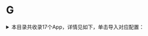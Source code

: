 # G
<details>
<summary>
本目录共收录17个App，详情见如下，单击导入对应配置：
</summary>

- [公考雷达](https://quantumult.app/x/open-app/add-resource?remote-resource=%7B%22rewrite_remote%22%3A%20%5B%22https%3A%2F%2Fraw.githubusercontent.com%2Fzirawell%2FR-Store%2Fmain%2FRule%2FQuanX%2FAdblock%2FApp%2FG%2F%E5%85%AC%E8%80%83%E9%9B%B7%E8%BE%BE%2Frewrite%2Fgongkaoleida.conf%2C%20tag%3D%E5%85%AC%E8%80%83%E9%9B%B7%E8%BE%BE%22%5D%7D)
- [冠寓](https://quantumult.app/x/open-app/add-resource?remote-resource=%7B%22rewrite_remote%22%3A%20%5B%22https%3A%2F%2Fraw.githubusercontent.com%2Fzirawell%2FR-Store%2Fmain%2FRule%2FQuanX%2FAdblock%2FApp%2FG%2F%E5%86%A0%E5%AF%93%2Frewrite%2Fguanyu.conf%2C%20tag%3D%E5%86%A0%E5%AF%93%22%5D%7D)
- [国家医保服务平台](https://quantumult.app/x/open-app/add-resource?remote-resource=%7B%22rewrite_remote%22%3A%20%5B%22https%3A%2F%2Fraw.githubusercontent.com%2Fzirawell%2FR-Store%2Fmain%2FRule%2FQuanX%2FAdblock%2FApp%2FG%2F%E5%9B%BD%E5%AE%B6%E5%8C%BB%E4%BF%9D%E6%9C%8D%E5%8A%A1%E5%B9%B3%E5%8F%B0%2Frewrite%2Fnhsa.conf%2C%20tag%3D%E5%9B%BD%E5%AE%B6%E5%8C%BB%E4%BF%9D%E6%9C%8D%E5%8A%A1%E5%B9%B3%E5%8F%B0%22%5D%7D)
- [国家地理](https://quantumult.app/x/open-app/add-resource?remote-resource=%7B%22rewrite_remote%22%3A%20%5B%22https%3A%2F%2Fraw.githubusercontent.com%2Fzirawell%2FR-Store%2Fmain%2FRule%2FQuanX%2FAdblock%2FApp%2FG%2F%E5%9B%BD%E5%AE%B6%E5%9C%B0%E7%90%86%2Frewrite%2Fngchina.conf%2C%20tag%3D%E5%9B%BD%E5%AE%B6%E5%9C%B0%E7%90%86%22%5D%7D)
- [国泰君安](https://quantumult.app/x/open-app/add-resource?remote-resource=%7B%22rewrite_remote%22%3A%20%5B%22https%3A%2F%2Fraw.githubusercontent.com%2Fzirawell%2FR-Store%2Fmain%2FRule%2FQuanX%2FAdblock%2FApp%2FG%2F%E5%9B%BD%E6%B3%B0%E5%90%9B%E5%AE%89%2Frewrite%2Fgtja.conf%2C%20tag%3D%E5%9B%BD%E6%B3%B0%E5%90%9B%E5%AE%89%22%5D%7D)
- [国美](https://quantumult.app/x/open-app/add-resource?remote-resource=%7B%22rewrite_remote%22%3A%20%5B%22https%3A%2F%2Fraw.githubusercontent.com%2Fzirawell%2FR-Store%2Fmain%2FRule%2FQuanX%2FAdblock%2FApp%2FG%2F%E5%9B%BD%E7%BE%8E%2Frewrite%2Fgome.conf%2C%20tag%3D%E5%9B%BD%E7%BE%8E%22%5D%7D)
- [工银e生活](https://quantumult.app/x/open-app/add-resource?remote-resource=%7B%22rewrite_remote%22%3A%20%5B%22https%3A%2F%2Fraw.githubusercontent.com%2Fzirawell%2FR-Store%2Fmain%2FRule%2FQuanX%2FAdblock%2FApp%2FG%2F%E5%B7%A5%E9%93%B6e%E7%94%9F%E6%B4%BB%2Frewrite%2Felife.conf%2C%20tag%3D%E5%B7%A5%E9%93%B6e%E7%94%9F%E6%B4%BB%22%5D%7D)
- [广发银行](https://quantumult.app/x/open-app/add-resource?remote-resource=%7B%22rewrite_remote%22%3A%20%5B%22https%3A%2F%2Fraw.githubusercontent.com%2Fzirawell%2FR-Store%2Fmain%2FRule%2FQuanX%2FAdblock%2FApp%2FG%2F%E5%B9%BF%E5%8F%91%E9%93%B6%E8%A1%8C%2Frewrite%2Fcgb.conf%2C%20tag%3D%E5%B9%BF%E5%8F%91%E9%93%B6%E8%A1%8C%22%5D%7D)
- [广州农商银行](https://quantumult.app/x/open-app/add-resource?remote-resource=%7B%22rewrite_remote%22%3A%20%5B%22https%3A%2F%2Fraw.githubusercontent.com%2Fzirawell%2FR-Store%2Fmain%2FRule%2FQuanX%2FAdblock%2FApp%2FG%2F%E5%B9%BF%E5%B7%9E%E5%86%9C%E5%95%86%E9%93%B6%E8%A1%8C%2Frewrite%2Fgrcbank.conf%2C%20tag%3D%E5%B9%BF%E5%B7%9E%E5%86%9C%E5%95%86%E9%93%B6%E8%A1%8C%22%5D%7D)
- [广汽传祺](https://quantumult.app/x/open-app/add-resource?remote-resource=%7B%22rewrite_remote%22%3A%20%5B%22https%3A%2F%2Fraw.githubusercontent.com%2Fzirawell%2FR-Store%2Fmain%2FRule%2FQuanX%2FAdblock%2FApp%2FG%2F%E5%B9%BF%E6%B1%BD%E4%BC%A0%E7%A5%BA%2Frewrite%2Fgacmotor.conf%2C%20tag%3D%E5%B9%BF%E6%B1%BD%E4%BC%A0%E7%A5%BA%22%5D%7D)
- [广汽本田](https://quantumult.app/x/open-app/add-resource?remote-resource=%7B%22rewrite_remote%22%3A%20%5B%22https%3A%2F%2Fraw.githubusercontent.com%2Fzirawell%2FR-Store%2Fmain%2FRule%2FQuanX%2FAdblock%2FApp%2FG%2F%E5%B9%BF%E6%B1%BD%E6%9C%AC%E7%94%B0%2Frewrite%2Fghac.conf%2C%20tag%3D%E5%B9%BF%E6%B1%BD%E6%9C%AC%E7%94%B0%22%5D%7D)
- [怪兽充电](https://quantumult.app/x/open-app/add-resource?remote-resource=%7B%22rewrite_remote%22%3A%20%5B%22https%3A%2F%2Fraw.githubusercontent.com%2Fzirawell%2FR-Store%2Fmain%2FRule%2FQuanX%2FAdblock%2FApp%2FG%2F%E6%80%AA%E5%85%BD%E5%85%85%E7%94%B5%2Frewrite%2Fenmonster.conf%2C%20tag%3D%E6%80%AA%E5%85%BD%E5%85%85%E7%94%B5%22%5D%7D)
- [挂号网](https://quantumult.app/x/open-app/add-resource?remote-resource=%7B%22rewrite_remote%22%3A%20%5B%22https%3A%2F%2Fraw.githubusercontent.com%2Fzirawell%2FR-Store%2Fmain%2FRule%2FQuanX%2FAdblock%2FApp%2FG%2F%E6%8C%82%E5%8F%B7%E7%BD%91%2Frewrite%2Fguahao.conf%2C%20tag%3D%E6%8C%82%E5%8F%B7%E7%BD%91%22%5D%7D)
- [盖得排行](https://quantumult.app/x/open-app/add-resource?remote-resource=%7B%22rewrite_remote%22%3A%20%5B%22https%3A%2F%2Fraw.githubusercontent.com%2Fzirawell%2FR-Store%2Fmain%2FRule%2FQuanX%2FAdblock%2FApp%2FG%2F%E7%9B%96%E5%BE%97%E6%8E%92%E8%A1%8C%2Frewrite%2Fguiderank.conf%2C%20tag%3D%E7%9B%96%E5%BE%97%E6%8E%92%E8%A1%8C%22%5D%7D)
- [稿定设计](https://quantumult.app/x/open-app/add-resource?remote-resource=%7B%22rewrite_remote%22%3A%20%5B%22https%3A%2F%2Fraw.githubusercontent.com%2Fzirawell%2FR-Store%2Fmain%2FRule%2FQuanX%2FAdblock%2FApp%2FG%2F%E7%A8%BF%E5%AE%9A%E8%AE%BE%E8%AE%A1%2Frewrite%2Fgaoding.conf%2C%20tag%3D%E7%A8%BF%E5%AE%9A%E8%AE%BE%E8%AE%A1%22%5D%7D)
- [高德地图](https://quantumult.app/x/open-app/add-resource?remote-resource=%7B%22filter_remote%22%3A%20%5B%22https%3A%2F%2Fraw.githubusercontent.com%2Fzirawell%2FR-Store%2Fmain%2FRule%2FQuanX%2FAdblock%2FApp%2FG%2F%E9%AB%98%E5%BE%B7%E5%9C%B0%E5%9B%BE%2Ffilter%2Famap.list%2C%20tag%3D%E9%AB%98%E5%BE%B7%E5%9C%B0%E5%9B%BE%22%5D%2C%22rewrite_remote%22%3A%20%5B%22https%3A%2F%2Fraw.githubusercontent.com%2Fzirawell%2FR-Store%2Fmain%2FRule%2FQuanX%2FAdblock%2FApp%2FG%2F%E9%AB%98%E5%BE%B7%E5%9C%B0%E5%9B%BE%2Frewrite%2Famap.conf%2C%20tag%3D%E9%AB%98%E5%BE%B7%E5%9C%B0%E5%9B%BE%22%5D%7D)
- [高铁管家](https://quantumult.app/x/open-app/add-resource?remote-resource=%7B%22rewrite_remote%22%3A%20%5B%22https%3A%2F%2Fraw.githubusercontent.com%2Fzirawell%2FR-Store%2Fmain%2FRule%2FQuanX%2FAdblock%2FApp%2FG%2F%E9%AB%98%E9%93%81%E7%AE%A1%E5%AE%B6%2Frewrite%2Frsscc.conf%2C%20tag%3D%E9%AB%98%E9%93%81%E7%AE%A1%E5%AE%B6%22%5D%7D)

</details>